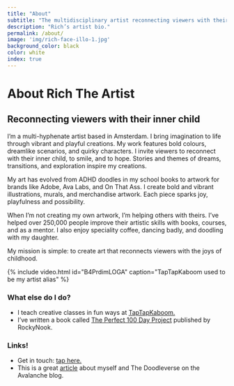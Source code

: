 ```yaml
---
title: "About"
subtitle: "The multidisciplinary artist reconnecting viewers with their inner child."
description: "Rich’s artist bio."
permalink: /about/
image: 'img/rich-face-illo-1.jpg'
background_color: black
color: white
index: true
---
```


# About Rich The Artist
## Reconnecting viewers with their inner child

I’m a multi-hyphenate artist based in Amsterdam. I bring imagination to life through vibrant and playful creations. My work features bold colours, dreamlike scenarios, and quirky characters. I invite viewers to reconnect with their inner child, to smile, and to hope. Stories and themes of dreams, transitions, and exploration inspire my creations.

My art has evolved from ADHD doodles in my school books to artwork for brands like Adobe, Ava Labs, and On That Ass. I create bold and vibrant illustrations,  murals, and merchandise artwork. Each piece sparks joy, playfulness and possibility.

When I’m not creating my own artwork, I’m helping others with theirs. I’ve helped over 250,000 people improve their artistic skills with books, courses, and as a mentor. I also enjoy speciality coffee, dancing badly, and doodling with my daughter.

My mission is simple: to create art that reconnects viewers with the joys of childhood.

{% include video.html id="B4PrdimLOGA" caption="TapTapKaboom used to be my artist alias" %}

### What else do I do?
- I teach creative classes in fun ways at [TapTapKaboom.](https://www.taptapkaboom.com)
- I’ve written a book called [The Perfect 100 Day Project](/the-perfect-100-day-project-book/) published by RockyNook.

### Links!
- Get in touch: <a href="{% link pages/contact.md %}">tap here.</a>
- This is a great [article](https://medium.com/avalancheavax/artist-spotlight-tap-tap-kabooms-vast-nft-doodleverse-d9e2c52bd3a7) about myself and The Doodleverse on the Avalanche blog.
